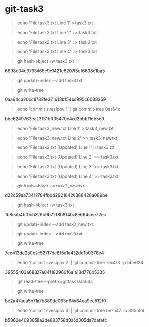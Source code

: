 git-task3
=========
> echo 'File task3.txt Line 1' > task3.txt

> echo 'File task3.txt Line 2' >> task3.txt

> echo 'File task3.txt Line 3' >> task3.txt

> echo 'File task3.txt Line 4' >> task3.txt

> git hash-object -w task3.txt

6898e04c9795465e9c1421e8207f5ef6638c1ba5

> git update-index --add task3.txt

> git write-tree

0aa64ca20cc8783fe371613bf54bd995c6038359

> echo 'commit svesipov 1' | git commit-tree 0aa64c

bbe6249763ea23131bff35470c4ed3bbbf1db5c9

> echo 'File task3_new.txt Line 1' > task3_new.txt

> echo 'File task3_new.txt Line 2' >> task3_new.txt

> echo 'File task3.txt (Updated) Line 1' > task3.txt

> echo 'File task3.txt (Updated) Line 2' >> task3.txt 

> echo 'File task3.txt (Updated) Line 3' >> task3.txt 

> echo 'File task3.txt (Updated) Line 4' >> task3.txt 

> git hash-object -w task3_new.txt

d22c59aa73419784fbdd29216420388428a089be

> git hash-object -w task3.txt

1b8eab4bf0cb329b9b72f8b814ba8e664cee72ec

> git update-index --add task3_new.txt

> git update-index --add task3.txt

> git write-tree

7ec413de2a0b2c527f7dc815e1a422dd1b0378e4

> echo 'commit svesipov 2' | git commit-tree 7ec413 -p bbe624

39555403a68327a04f182960f6a1a13d776b5335

> git read-tree --prefix=gittask 0aa64c

> git write-tree

be2a47aea5b7fa7b389dc063d64b64ea9ee512f0

> echo 'commit svesipov 3' | git commit-tree be2a47 -p 395554

b5862e4093858a2de883758d0a5d305da7dafafc

